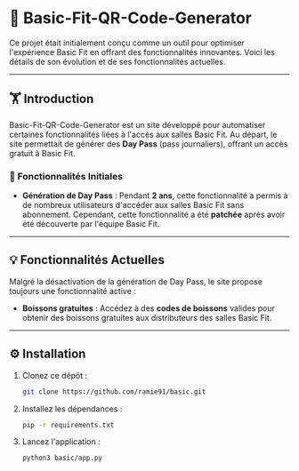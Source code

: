# 🚀 Basic-Fit-QR-Code-Generator

Ce projet était initialement conçu comme un outil pour optimiser l'expérience Basic Fit en offrant des fonctionnalités innovantes. Voici les détails de son évolution et de ses fonctionnalités actuelles.  

---

## 🏋️ Introduction  

Basic-Fit-QR-Code-Generator est un site développé pour automatiser certaines fonctionnalités liées à l'accès aux salles Basic Fit. Au départ, le site permettait de générer des **Day Pass** (pass journaliers), offrant un accès gratuit à Basic Fit.  

### 🎉 Fonctionnalités Initiales  
- **Génération de Day Pass** : Pendant **2 ans**, cette fonctionnalité a permis à de nombreux utilisateurs d'accéder aux salles Basic Fit sans abonnement. Cependant, cette fonctionnalité a été **patchée** après avoir été découverte par l'équipe Basic Fit.  

---

## 💡 Fonctionnalités Actuelles  

Malgré la désactivation de la génération de Day Pass, le site propose toujours une fonctionnalité active :  

- **Boissons gratuites** : Accédez à des **codes de boissons** valides pour obtenir des boissons gratuites aux distributeurs des salles Basic Fit.  

---

## ⚙️ Installation  

1. Clonez ce dépôt :  
   ```bash
   git clone https://github.com/ramie91/basic.git
   ```
2. Installez les dépendances :  
   ```bash
   pip -r requirements.txt
   ```
3. Lancez l'application :  
   ```bash
   python3 basic/app.py
   ```

